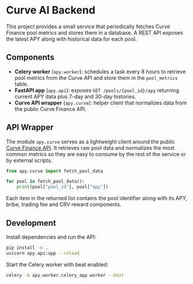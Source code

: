 # Curve AI Backend

This project provides a small service that periodically fetches Curve Finance pool
metrics and stores them in a database. A REST API exposes the latest APY along with
historical data for each pool.

## Components

- **Celery worker** (`apy.worker`): schedules a task every 8 hours to retrieve pool
  metrics from the Curve API and store them in the `pool_metrics` table.
- **FastAPI app** (`apy.api`): exposes `GET /pools/{pool_id}/apy` returning current
  APY data plus 7-day and 30-day histories.
- **Curve API wrapper** (`apy.curve`): helper client that normalizes data from the
  public Curve Finance API.

## API Wrapper

The module `apy.curve` serves as a lightweight client around the public
[Curve Finance API](https://api.curve.fi/api/getPools/ethereum/main). It retrieves
raw pool data and normalizes the most common metrics so they are easy to consume by
the rest of the service or by external scripts.

```python
from apy.curve import fetch_pool_data

for pool in fetch_pool_data():
    print(pool["pool_id"], pool["apy"])
```

Each item in the returned list contains the pool identifier along with its APY,
bribe, trading fee and CRV reward components.

## Development

Install dependencies and run the API:

```bash
pip install -e .
uvicorn apy.api:app --reload
```

Start the Celery worker with beat enabled:

```bash
celery -A apy.worker.celery_app worker --beat
```
